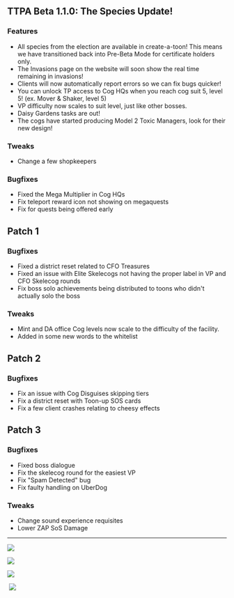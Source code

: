 ## TTPA Beta 1.1.0: The Species Update!

### Features

  - All species from the election are available in create-a-toon! This means we 
  have transitioned back into Pre-Beta Mode for certificate holders only.
  - The Invasions page on the website will soon show the real time remaining in 
    invasions!
  - Clients will now automatically report errors so we can fix bugs quicker!
  - You can unlock TP access to Cog HQs when you reach cog suit 5, level 5! 
    (ex. Mover & Shaker, level 5)
  - VP difficulty now scales to suit level, just like other bosses.
  - Daisy Gardens tasks are out!
  - The cogs have started producing Model 2 Toxic Managers, look for their new 
    design!

### Tweaks

  - Change a few shopkeepers

### Bugfixes

  - Fixed the Mega Multiplier in Cog HQs
  - Fix teleport reward icon not showing on megaquests
  - Fix for quests being offered early

## Patch 1

### Bugfixes

  - Fixed a district reset related to CFO Treasures
  - Fixed an issue with Elite Skelecogs not having the proper label in VP and CFO Skelecog rounds
  - Fix boss solo achievements being distributed to toons who didn't actually solo the boss

### Tweaks

  - Mint and DA office Cog levels now scale to the difficulty of the facility.
  - Added in some new words to the whitelist

## Patch 2

### Bugfixes

  - Fix an issue with Cog Disguises skipping tiers
  - Fix a district reset with Toon-up SOS cards
  - Fix a few client crashes relating to cheesy effects


## Patch 3

### Bugfixes
  - Fixed boss dialogue
  - Fix the skelecog round for the easiest VP
  - Fix "Spam Detected" bug
  - Fix faulty handling on UberDog

### Tweaks
  - Change sound experience requisites
  - Lower ZAP SoS Damage
  
  ----
  
  ![](https://i.imgur.com/LnJP9PK.png)
  
  ![](https://i.imgur.com/8hbuc6x.png)
  
  ![](https://i.imgur.com/AFFCB8l.png)
  
  ![](https://i.imgur.com/QRoFEg2.png)
  
